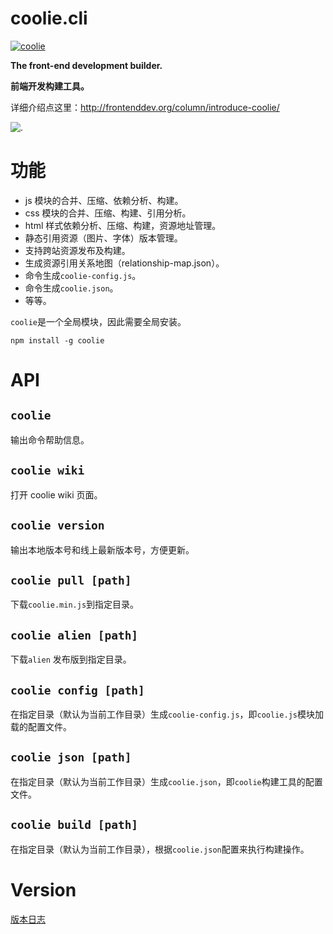 # coolie.cli
[![coolie](https://img.shields.io/npm/v/coolie.svg?style=flat)](https://www.npmjs.org/package/coolie)

__The front-end development builder.__

__前端开发构建工具。__

详细介绍点这里：<http://frontenddev.org/column/introduce-coolie/>


![.](http://s.ydr.me/f/i/20150505183542392874181823)


# 功能
- js 模块的合并、压缩、依赖分析、构建。
- css 模块的合并、压缩、构建、引用分析。
- html 样式依赖分析、压缩、构建，资源地址管理。
- 静态引用资源（图片、字体）版本管理。
- 支持跨站资源发布及构建。
- 生成资源引用关系地图（relationship-map.json）。
- 命令生成`coolie-config.js`。
- 命令生成`coolie.json`。
- 等等。



`coolie`是一个全局模块，因此需要全局安装。
```
npm install -g coolie
```


# API
## `coolie`
输出命令帮助信息。


## `coolie wiki`
打开 coolie wiki 页面。


## `coolie version`
输出本地版本号和线上最新版本号，方便更新。


## `coolie pull [path]`
下载`coolie.min.js`到指定目录。


## `coolie alien [path]`
下载`alien` 发布版到指定目录。


## `coolie config [path]`
在指定目录（默认为当前工作目录）生成`coolie-config.js`，即`coolie.js`模块加载的配置文件。


## `coolie json [path]`
在指定目录（默认为当前工作目录）生成`coolie.json`，即`coolie`构建工具的配置文件。


## `coolie build [path]`
在指定目录（默认为当前工作目录），根据`coolie.json`配置来执行构建操作。


# Version
[版本日志](./version.md)
